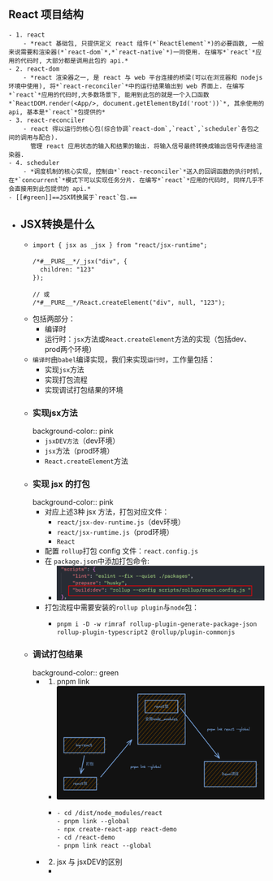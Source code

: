 ## React 项目结构
	- 1. react
		- *react 基础包, 只提供定义 react 组件(*`ReactElement`*)的必要函数, 一般来说需要和渲染器(*`react-dom`*,*`react-native`*)一同使用. 在编写*`react`*应用的代码时, 大部分都是调用此包的 api.*
	- 2. react-dom
		- *react 渲染器之一, 是 react 与 web 平台连接的桥梁(可以在浏览器和 nodejs 环境中使用), 将*`react-reconciler`*中的运行结果输出到 web 界面上. 在编写*`react`*应用的代码时,大多数场景下, 能用到此包的就是一个入口函数*`ReactDOM.render(<App/>, document.getElementById('root'))`*, 其余使用的 api, 基本是*`react`*包提供的*
	- 3. react-reconciler
		- react 得以运行的核心包(综合协调`react-dom`,`react`,`scheduler`各包之间的调用与配合).
		  管理 react 应用状态的输入和结果的输出. 将输入信号最终转换成输出信号传递给渲染器.
	- 4. scheduler
		- *调度机制的核心实现, 控制由*`react-reconciler`*送入的回调函数的执行时机, 在*`concurrent`*模式下可以实现任务分片. 在编写*`react`*应用的代码时, 同样几乎不会直接用到此包提供的 api.*
	- [[#green]]==JSX转换属于`react`包.==
- ## JSX转换是什么
	- ```
	  import { jsx as _jsx } from "react/jsx-runtime";
	  
	  /*#__PURE__*/_jsx("div", {
	    children: "123"
	  });
	  
	  // 或
	  /*#__PURE__*/React.createElement("div", null, "123");
	  ```
	- 包括两部分：
		- 编译时
		- 运行时：`jsx`方法或`React.createElement`方法的实现（包括dev、prod两个环境）
	- `编译时`由`babel`编译实现，我们来实现`运行时`，工作量包括：
		- 实现`jsx`方法
		- 实现打包流程
		- 实现调试打包结果的环境
	- ### 实现jsx方法
	  background-color:: pink
		- `jsxDEV方法`（dev环境）
		- `jsx`方法（prod环境）
		- `React.createElement`方法
	- ### 实现 jsx 的打包
	  background-color:: pink
		- 对应上述3种 jsx 方法，打包对应文件：
			- `react/jsx-dev-runtime.js`（dev环境）
			- `react/jsx-rumtime.js`（prod环境）
			- `React`
		- 配置 `rollup`打包 config 文件：`react.config.js`
		- 在 `package.json`中添加打包命令:
			- ![image.png](../assets/image_1733238795097_0.png)
		- 打包流程中需要安装的`rollup plugin`与`node`包：
			- ```
			  pnpm i -D -w rimraf rollup-plugin-generate-package-json rollup-plugin-typescript2 @rollup/plugin-commonjs
			  ```
	- ### 调试打包结果
	  background-color:: green
		- 1. pnpm link
			- ![image.png](../assets/image_1733326892795_0.png)
			- ```
			  - cd /dist/node_modules/react
			  - pnpm link --global
			  - npx create-react-app react-demo
			  - cd /react-demo
			  - pnpm link react --global
			  ```
		- 2. jsx 与 jsxDEV的区别
			-